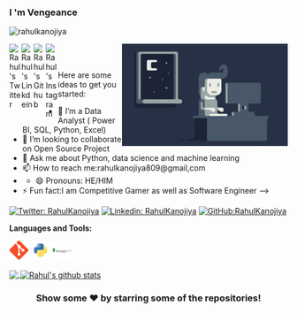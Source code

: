 ###  I 'm Vengeance

<p align="left"> <img src="https://komarev.com/ghpvc/?username=rahulkanojiya&label=Profile%20Views&color=red&style=flat" alt="rahulkanojiya" /></p>


<img alt="Night Coding" src="https://raw.githubusercontent.com/AVS1508/AVS1508/master/assets/Night-Coding.gif" align="right"/>

<a href="https://twitter.com/Rahulk809">
  <img align="left" alt="Rahul's Twitter" width="22px" src="https://cdn.jsdelivr.net/npm/simple-icons@v3/icons/twitter.svg" />
</a>
<a href="https://www.linkedin.com/in/rahulkanojiya/">
  <img align="left" alt="Rahul's Linkdein" width="22px" src="https://cdn.jsdelivr.net/npm/simple-icons@v3/icons/linkedin.svg" />
</a>
<a href="https://github.com/rahulkanojiya">
  <img align="left" alt="Rahul's Github" width="22px" src="https://cdn.jsdelivr.net/npm/simple-icons@v3/icons/github.svg" />
</a>

<a href="https://www.instagram.com/rahulk809/">
  <img align="left" alt="Rahul's Instagram" width="22px" src="https://cdn.jsdelivr.net/npm/simple-icons@v3/icons/instagram.svg" />
</a>

<br/>
<br/>

Here are some ideas to get you started:

- 🔭 I’m a Data Analyst ( Power BI, SQL, Python, Excel)
- 👯 I’m looking to collaborate on Open Source Project
- 💬 Ask me about Python, data science and machine learning
- 📫 How to reach me:rahulkanojiya809@gmail,com
- - 😄 Pronouns: HE/HIM
- ⚡ Fun fact:I am Competitive Gamer as well as Software Engineer
-->


[![Twitter: RahulKanojiya](https://img.shields.io/twitter/follow/Rahulk809?style=social)](https://twitter.com/Rahulk809)
[![Linkedin: RahulKanojiya](https://img.shields.io/badge/-RahulKanojiya-blue?style=flat-square&logo=Linkedin&logoColor=white&link=https://www.linkedin.com/in/rahul-kanojiya-6b05a7138/)](https://www.linkedin.com/in/rahulkanojiya/)
[![GitHub:RahulKanojiya](https://img.shields.io/github/followers/rahulkanojiya?label=follow&style=social)](https://github.com/rahulkanojiya)


**Languages and Tools:**  

<code><img height="35" src="https://raw.githubusercontent.com/devicons/devicon/master/icons/git/git-original.svg"></code>
<code><img height="35" src="https://raw.githubusercontent.com/github/explore/80688e429a7d4ef2fca1e82350fe8e3517d3494d/topics/python/python.png"></code> 
<code><img height="35" src="https://raw.githubusercontent.com/github/explore/80688e429a7d4ef2fca1e82350fe8e3517d3494d/topics/mongodb/mongodb.png"></code> 


<a href="https://github.com/rahulkanojiya">
<img align="center" src ="https://github-readme-stats.vercel.app/api?username=rahulkanojiya&&show_icons=true&title_color=ffffff&icon_color=bb2acf&text_color=daf7dc&bg_color=151515">
</a>
<a href="https://github.com/rahulkanojiya">
 <img align="center" src="https://github-readme-stats-eight-theta.vercel.app/api/top-langs/?username=rahulkanojiya&layout=compact&langs_count=8&theme=algolia" alt="Rahul's github stats"/>
</a>

<div align="center">

### Show some ❤️ by starring some of the repositories!

</div>
